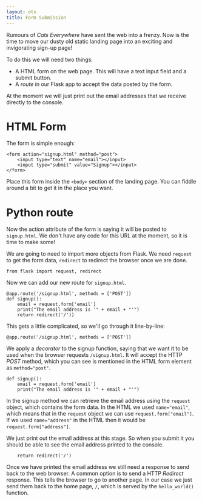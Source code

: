 ```yaml
---
layout: ots
title: Form Submission
---
```


Rumours of _Cats Everywhere_ have sent the web into a frenzy. Now is the time to move our dusty old static landing page into an exciting and invigorating sign-up page!

To do this we will need two things:
* A HTML form on the web page. This will have a text input field and a submit button.
* A _route_ in our Flask app to accept the data posted by the form.

At the moment we will just print out the email addresses that we receive directly to the console.

# HTML Form

The form is simple enough:

	<form action="signup.html" method="post">
		<input type="text" name="email"></input>
		<input type="submit" value="Signup"></input>
	</form>

Place this form inside the `<body>` section of the landing page. You can fiddle around a bit to get it in the place you want.

# Python route

Now the action attribute of the form is saying it will be posted to `signup.html`. We don't have any code for this URL at the moment, so it is time to make some!

We are going to need to import more objects from Flask. We need `request` to get the form data, `redirect` to redirect the browser once we are done.

	from flask import request, redirect

Now we can add our new route for `signup.html`.

	@app.route('/signup.html', methods = ['POST'])
	def signup():
	    email = request.form['email']
	    print("The email address is '" + email + "'")
	    return redirect('/'))

This gets a little complicated, so we'll go through it line-by-line:

	@app.route('/signup.html', methods = ['POST'])

We apply a _decorator_ to the signup function, saying that we want it to be used when the browser requests `/signup.html`. It will accept the HTTP _POST_ method, which you can see is mentioned in the HTML form element as `method="post"`.

	def signup():
	    email = request.form['email']
	    print("The email address is '" + email + "'")

In the signup method we can retrieve the email address using the `request` object, which contains the form data. In the HTML we used `name="email"`, which means that in the `request` object we can use `request.form["email"]`. If we used `name="address"` in the HTML then it would be `request.form["address"]`.

We just print out the email address at this stage. So when you submit it you should be able to see the email address printed to the console.

	    return redirect('/')

Once we have printed the email address we still need a response to send back to the web browser. A common option is to send a HTTP _Redirect_ response. This tells the browser to go to another page. In our case we just send them back to the home page, `/`, which is served by the `hello_world()` function.